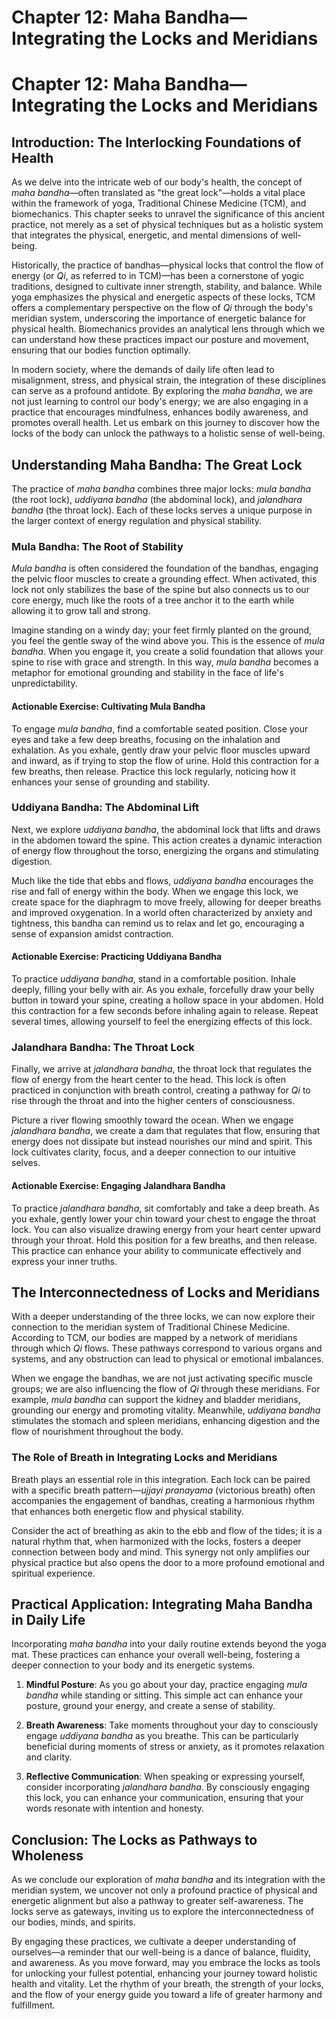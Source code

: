 # Chapter 12: Maha Bandha—Integrating the Locks and Meridians

# Chapter 12: Maha Bandha—Integrating the Locks and Meridians

## Introduction: The Interlocking Foundations of Health

As we delve into the intricate web of our body's health, the concept of *maha bandha*—often translated as "the great lock"—holds a vital place within the framework of yoga, Traditional Chinese Medicine (TCM), and biomechanics. This chapter seeks to unravel the significance of this ancient practice, not merely as a set of physical techniques but as a holistic system that integrates the physical, energetic, and mental dimensions of well-being. 

Historically, the practice of bandhas—physical locks that control the flow of energy (or *Qi*, as referred to in TCM)—has been a cornerstone of yogic traditions, designed to cultivate inner strength, stability, and balance. While yoga emphasizes the physical and energetic aspects of these locks, TCM offers a complementary perspective on the flow of *Qi* through the body's meridian system, underscoring the importance of energetic balance for physical health. Biomechanics provides an analytical lens through which we can understand how these practices impact our posture and movement, ensuring that our bodies function optimally.

In modern society, where the demands of daily life often lead to misalignment, stress, and physical strain, the integration of these disciplines can serve as a profound antidote. By exploring the *maha bandha*, we are not just learning to control our body's energy; we are also engaging in a practice that encourages mindfulness, enhances bodily awareness, and promotes overall health. Let us embark on this journey to discover how the locks of the body can unlock the pathways to a holistic sense of well-being.

## Understanding Maha Bandha: The Great Lock

The practice of *maha bandha* combines three major locks: *mula bandha* (the root lock), *uddiyana bandha* (the abdominal lock), and *jalandhara bandha* (the throat lock). Each of these locks serves a unique purpose in the larger context of energy regulation and physical stability. 

### Mula Bandha: The Root of Stability

*Mula bandha* is often considered the foundation of the bandhas, engaging the pelvic floor muscles to create a grounding effect. When activated, this lock not only stabilizes the base of the spine but also connects us to our core energy, much like the roots of a tree anchor it to the earth while allowing it to grow tall and strong. 

Imagine standing on a windy day; your feet firmly planted on the ground, you feel the gentle sway of the wind above you. This is the essence of *mula bandha*. When you engage it, you create a solid foundation that allows your spine to rise with grace and strength. In this way, *mula bandha* becomes a metaphor for emotional grounding and stability in the face of life's unpredictability.

#### Actionable Exercise: Cultivating Mula Bandha

To engage *mula bandha*, find a comfortable seated position. Close your eyes and take a few deep breaths, focusing on the inhalation and exhalation. As you exhale, gently draw your pelvic floor muscles upward and inward, as if trying to stop the flow of urine. Hold this contraction for a few breaths, then release. Practice this lock regularly, noticing how it enhances your sense of grounding and stability.

### Uddiyana Bandha: The Abdominal Lift

Next, we explore *uddiyana bandha*, the abdominal lock that lifts and draws in the abdomen toward the spine. This action creates a dynamic interaction of energy flow throughout the torso, energizing the organs and stimulating digestion. 

Much like the tide that ebbs and flows, *uddiyana bandha* encourages the rise and fall of energy within the body. When we engage this lock, we create space for the diaphragm to move freely, allowing for deeper breaths and improved oxygenation. In a world often characterized by anxiety and tightness, this bandha can remind us to relax and let go, encouraging a sense of expansion amidst contraction.

#### Actionable Exercise: Practicing Uddiyana Bandha

To practice *uddiyana bandha*, stand in a comfortable position. Inhale deeply, filling your belly with air. As you exhale, forcefully draw your belly button in toward your spine, creating a hollow space in your abdomen. Hold this contraction for a few seconds before inhaling again to release. Repeat several times, allowing yourself to feel the energizing effects of this lock.

### Jalandhara Bandha: The Throat Lock

Finally, we arrive at *jalandhara bandha*, the throat lock that regulates the flow of energy from the heart center to the head. This lock is often practiced in conjunction with breath control, creating a pathway for *Qi* to rise through the throat and into the higher centers of consciousness. 

Picture a river flowing smoothly toward the ocean. When we engage *jalandhara bandha*, we create a dam that regulates that flow, ensuring that energy does not dissipate but instead nourishes our mind and spirit. This lock cultivates clarity, focus, and a deeper connection to our intuitive selves.

#### Actionable Exercise: Engaging Jalandhara Bandha

To practice *jalandhara bandha*, sit comfortably and take a deep breath. As you exhale, gently lower your chin toward your chest to engage the throat lock. You can also visualize drawing energy from your heart center upward through your throat. Hold this position for a few breaths, and then release. This practice can enhance your ability to communicate effectively and express your inner truths.

## The Interconnectedness of Locks and Meridians

With a deeper understanding of the three locks, we can now explore their connection to the meridian system of Traditional Chinese Medicine. According to TCM, our bodies are mapped by a network of meridians through which *Qi* flows. These pathways correspond to various organs and systems, and any obstruction can lead to physical or emotional imbalances.

When we engage the bandhas, we are not just activating specific muscle groups; we are also influencing the flow of *Qi* through these meridians. For example, *mula bandha* can support the kidney and bladder meridians, grounding our energy and promoting vitality. Meanwhile, *uddiyana bandha* stimulates the stomach and spleen meridians, enhancing digestion and the flow of nourishment throughout the body.

### The Role of Breath in Integrating Locks and Meridians

Breath plays an essential role in this integration. Each lock can be paired with a specific breath pattern—*ujjayi pranayama* (victorious breath) often accompanies the engagement of bandhas, creating a harmonious rhythm that enhances both energetic flow and physical stability. 

Consider the act of breathing as akin to the ebb and flow of the tides; it is a natural rhythm that, when harmonized with the locks, fosters a deeper connection between body and mind. This synergy not only amplifies our physical practice but also opens the door to a more profound emotional and spiritual experience.

## Practical Application: Integrating Maha Bandha in Daily Life

Incorporating *maha bandha* into your daily routine extends beyond the yoga mat. These practices can enhance your overall well-being, fostering a deeper connection to your body and its energetic systems. 

1. **Mindful Posture**: As you go about your day, practice engaging *mula bandha* while standing or sitting. This simple act can enhance your posture, ground your energy, and create a sense of stability.

2. **Breath Awareness**: Take moments throughout your day to consciously engage *uddiyana bandha* as you breathe. This can be particularly beneficial during moments of stress or anxiety, as it promotes relaxation and clarity.

3. **Reflective Communication**: When speaking or expressing yourself, consider incorporating *jalandhara bandha*. By consciously engaging this lock, you can enhance your communication, ensuring that your words resonate with intention and honesty.

## Conclusion: The Locks as Pathways to Wholeness

As we conclude our exploration of *maha bandha* and its integration with the meridian system, we uncover not only a profound practice of physical and energetic alignment but also a pathway to greater self-awareness. The locks serve as gateways, inviting us to explore the interconnectedness of our bodies, minds, and spirits.

By engaging these practices, we cultivate a deeper understanding of ourselves—a reminder that our well-being is a dance of balance, fluidity, and awareness. As you move forward, may you embrace the locks as tools for unlocking your fullest potential, enhancing your journey toward holistic health and vitality. Let the rhythm of your breath, the strength of your locks, and the flow of your energy guide you toward a life of greater harmony and fulfillment.